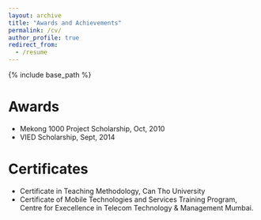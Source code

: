 ```yaml
---
layout: archive
title: "Awards and Achievements"
permalink: /cv/
author_profile: true
redirect_from:
  - /resume
---
```


{% include base_path %}

Awards
===
* Mekong 1000 Project Scholarship,	Oct, 2010
* VIED Scholarship,	Sept, 2014

Certificates
======
* Certificate in Teaching Methodology, Can Tho University 
* Certificate of Mobile Technologies and Services Training Program, Centre for Execellence in Telecom Technology & Management Mumbai.
